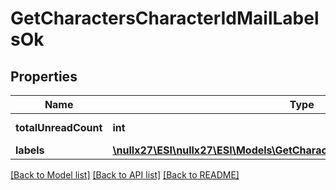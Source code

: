 # GetCharactersCharacterIdMailLabelsOk

## Properties
Name | Type | Description | Notes
------------ | ------------- | ------------- | -------------
**totalUnreadCount** | **int** | total_unread_count integer | [optional] 
**labels** | [**\nullx27\ESI\nullx27\ESI\Models\GetCharactersCharacterIdMailLabelsLabel[]**](GetCharactersCharacterIdMailLabelsLabel.md) | labels array | [optional] 

[[Back to Model list]](../README.md#documentation-for-models) [[Back to API list]](../README.md#documentation-for-api-endpoints) [[Back to README]](../README.md)


